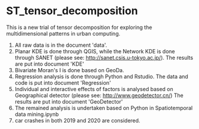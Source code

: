 # ST_tensor_decomposition
This is a new trial of tensor decomposition for exploring the multidimensional patterns in urban computing.
1. All raw data is in the document 'data'.
2. Planar KDE is done through QGIS, while the Network KDE is done through SANET (please see: http://sanet.csis.u-tokyo.ac.jp/).
The results are put into document 'KDE'
3. Bivariate Moran's I is done based on GeoDa.
4. Regression analysis is done through Python and Rstudio.
The data and code is put into document 'Regression'
5. Individual and interactive effects of factors is analysed based on Geographical detector (please see: http://www.geodetector.cn/)
The results are put into document 'GeoDetector'
6. The remained analysis is undertaken based on Python in Spatiotemporal data mining.ipynb
7. car crashes in both 2019 and 2020 are considered.
